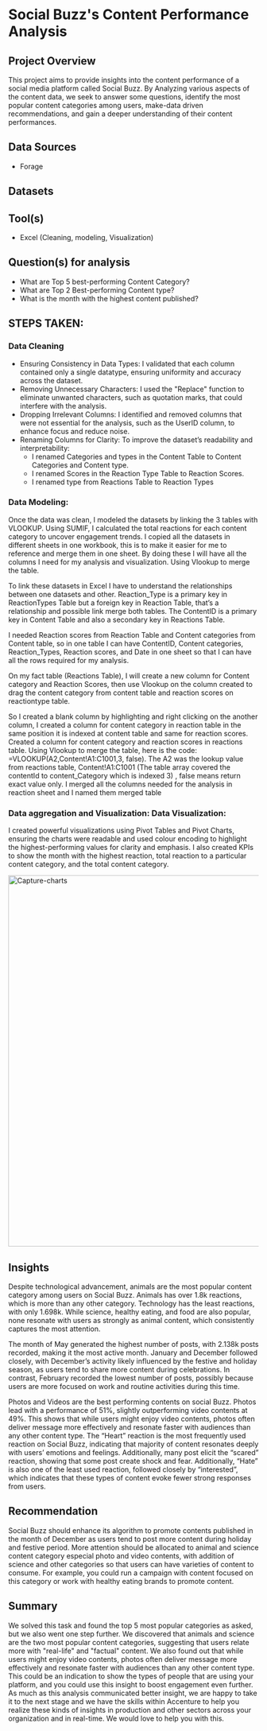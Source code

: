 # Social Buzz's Content Performance Analysis

## Project Overview

This project aims to provide insights into the content performance of a social media platform called Social Buzz. By Analyzing various aspects of the content data, we seek to answer some questions, identify the most popular content categories among users, make-data driven recommendations, and gain a deeper understanding of their content performances.

## Data Sources

+ Forage

## Datasets  
  
## Tool(s)

+ Excel (Cleaning, modeling, Visualization)

## Question(s) for analysis
+ What are Top 5 best-performing Content Category?
+ What are Top 2 Best-performing Content type?
+ What is the month with the highest content published?

## STEPS TAKEN:

### Data Cleaning
- Ensuring Consistency in Data Types: I validated that each column contained only a single datatype, ensuring uniformity and accuracy across the dataset.
- Removing Unnecessary Characters: I used the "Replace" function to eliminate unwanted characters, such as quotation marks, that could interfere with the analysis.
- Dropping Irrelevant Columns: I identified and removed columns that were not essential for the analysis, such as the UserID column, to enhance focus and reduce noise.
- Renaming Columns for Clarity: To improve the dataset’s readability and interpretability:
  - I renamed Categories and types in the Content Table to Content Categories and Content type.
  - I renamed Scores in the Reaction Type Table to Reaction Scores.
  - I renamed type from Reactions Table to Reaction Types

### Data Modeling:
Once the data was clean, I modeled the datasets by linking the 3 tables with VLOOKUP. Using SUMIF, I calculated the total reactions for each content category to uncover engagement trends. I copied all the datasets in different sheets in one workbook, this is to make it easier for me to reference and merge them in one sheet. By doing these I will have all the columns I need for my analysis and visualization. Using Vlookup to merge the table.

To link these datasets in Excel I have to understand the relationships between one datasets and other. Reaction_Type is a primary key in ReactionTypes Table but a foreign key in Reaction Table, that’s a relationship and possible link merge both tables. The ContentID is a primary key in Content Table and also a secondary key in Reactions Table.

I needed Reaction scores from Reaction Table and Content categories from Content table, so in one table I can have ContentID, Content categories, Reaction_Types, Reaction scores, and Date in one sheet so that I can have all the rows required for my analysis.

On my fact table (Reactions Table), I will create a new column for Content category and Reaction Scores, then use Vlookup on the column created to drag the content category from content table and reaction scores on reactiontype table.

So I created a blank column by highlighting and right clicking on the another column, I created a column for content category in reaction table in the same position it is indexed at content table and same for reaction scores. Created a column for content category and reaction scores in reactions table.
Using Vlookup to merge the table, here is the code: =VLOOKUP(A2,Content!A1:C1001,3, false).
The A2 was the lookup value from reactions table, Content!A1:C1001 (The table array covered the contentId to content_Category which is indexed 3) , false means return exact value only. I merged all the columns needed for the analysis in reaction sheet and I named them merged table



### Data aggregation and Visualization: Data Visualization:
I created powerful visualizations using Pivot Tables and Pivot Charts, ensuring the charts were readable and used colour encoding to highlight the highest-performing values for clarity and emphasis. I also created KPIs to show the month with the highest reaction, total reaction to a particular content category, and the total content category.

<img width="747" alt="Capture-charts" src="https://github.com/user-attachments/assets/ce610bae-2014-4db3-9a9d-85d2d1cb60dd" />



## Insights
Despite technological advancement, animals are the most popular content category among users on Social Buzz.
Animals has over 1.8k reactions, which is more than any other category. Technology has the least reactions, with only 1.698k. While science, healthy eating, and food are also popular, none resonate with users as strongly as animal content, which consistently captures the most attention.

The month of May generated the highest number of posts, with 2.138k posts recorded, making it the most active month.
January and December followed closely, with December’s activity likely influenced by the festive and holiday season, as users tend to share more content during celebrations. 
In contrast, February recorded the lowest number of posts, possibly because users are more focused on work and routine activities during this time.

Photos and Videos are the best performing contents on social Buzz.
Photos lead with a performance of 51%, slightly outperforming video contents at 49%. This shows that while users might enjoy video contents, photos often deliver message more effectively and resonate faster with audiences than any other content type.
The “Heart” reaction is the most frequently used reaction on Social Buzz, indicating that majority of content resonates deeply with users’ emotions and feelings. Additionally, many post elicit the “scared” reaction, showing that some post create shock and fear. Additionally, “Hate” is also one of the least used reaction, followed closely by “interested”, which indicates that these types of content evoke fewer strong responses from users. 

## Recommendation

Social Buzz should enhance its algorithm to promote contents published in the month of December as users tend to post more content during holiday and festive period.
More attention should be allocated to animal and science content category especial photo and video contents, with addition of science and other categories so that users can have varieties of content to consume. For example, you could run a campaign with content focused on this category or work with healthy eating brands to promote content.

## Summary

We solved this task and found the top 5 most popular categories as asked, but we also went one step further.  We discovered that animals and science are the two most popular content categories, suggesting that users relate more with "real-life" and "factual" content. We also found out that while users might enjoy video contents, photos often deliver message more effectively and resonate faster with audiences than any other content type. This could be an indication to show the types of people that are using your platform, and you could use this insight to boost engagement even further. As much as this analysis communicated better insight, we are happy to take it to the next stage and we have the skills within Accenture to help you realize these kinds of insights in production and other sectors across your organization and in real-time. We would love to help you with this.




